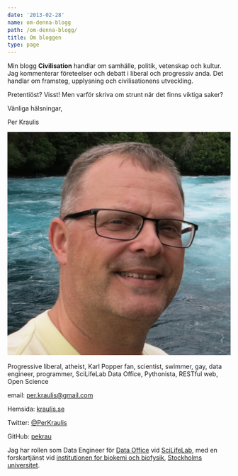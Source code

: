 ```yaml
---
date: '2013-02-28'
name: om-denna-blogg
path: /om-denna-blogg/
title: Om bloggen
type: page
---
```

Min blogg **Civilisation** handlar om samhälle, politik, vetenskap och kultur. Jag kommenterar företeelser och debatt i liberal och progressiv anda. Det handlar om framsteg, upplysning och civilisationens utveckling.

Pretentiöst? Visst! Men varför skriva om strunt när det finns viktiga saker?

Vänliga hälsningar,

Per Kraulis

[![Per_Kraulis_jan_2016](/files/per_kraulis_jan_2016.jpg)](/posts/per_kraulis_jan_2016.jpg)

Progressive liberal, atheist, Karl Popper fan, scientist, swimmer, gay, data engineer, programmer, SciLifeLab Data Office, Pythonista, RESTful web, Open Science

email: per.kraulis@gmail.com

Hemsida: [kraulis.se](http://kraulis.se/)

Twitter: [@PerKraulis](https://twitter.com/PerKraulis)

GitHub: [pekrau](https://github.com/pekrau)

Jag har rollen som Data Engineer för [Data Office](https://www.scilifelab.se/data/) vid [SciLifeLab](https://www.scilifelab.se/), med en forskartjänst vid [institutionen for biokemi och biofysik](http://www.dbb.su.se/), [Stockholms universitet](http://www.su.se/).


